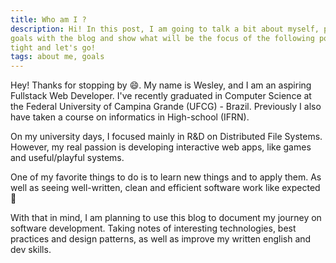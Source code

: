 ```yaml
---
title: Who am I ?
description: Hi! In this post, I am going to talk a bit about myself, present my 
goals with the blog and show what will be the focus of the following posts. Stay
tight and let's go!
tags: about me, goals
---
```


Hey! Thanks for stopping by :smile:. My name is Wesley, and I am an aspiring
Fullstack Web Developer. I've recently graduated in Computer Science at the
Federal University of Campina Grande (UFCG) - Brazil. Previously I also have
taken a course on informatics in High-school (IFRN).

On my university days, I focused mainly in R&D on Distributed File Systems.
However, my real passion is developing interactive web apps, like games and
useful/playful systems.

One of my favorite things to do is to learn new things and to apply them. As
well as seeing well-written, clean and efficient software work like expected
:rocket:

With that in mind, I am planning to use this blog to document my journey on
software development. Taking notes of interesting technologies, best practices
and design patterns, as well as improve my written english and dev skills.

